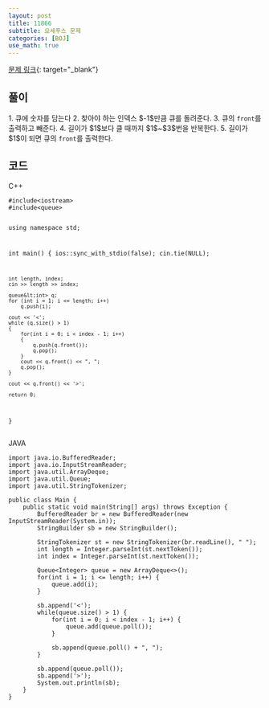 ```yaml
---
layout: post
title: 11866
subtitle: 요세푸스 문제
categories: [BOJ]
use_math: true
---
```


[문제 링크](https://www.acmicpc.net/problem/11866){: target="_blank"}

<h2 class="section-heading">풀이</h2>
1. 큐에 숫자를 담는다
2. 찾아야 하는 인덱스 $-1$만큼 큐를 돌려준다.
3. 큐의 <code>front</code>를 출력하고 빼준다.
4. 길이가 $1$보다 클 때까지 $1$~$3$번을 반복한다.
5. 길이가 $1$이 되면 큐의 <code>front</code>를 출력한다.
<h2 class="section-heading">코드</h2>
C++
<pre><code class="cpp">#include&lt;iostream>
#include&lt;queue>

using namespace std;

int main()
{
	ios::sync_with_stdio(false);
	cin.tie(NULL);

	int length, index;
	cin >> length >> index;
	
    queue&lt;int> q;
	for (int i = 1; i <= length; i++)
		q.push(i);

	cout << '<';
	while (q.size() > 1)
	{
		for(int i = 0; i < index - 1; i++)
        {
            q.push(q.front());
            q.pop();
        }
        cout << q.front() << ", ";
        q.pop();
	}

	cout << q.front() << '>';

	return 0;
}</code></pre>
JAVA
<pre><code class="java">import java.io.BufferedReader;
import java.io.InputStreamReader;
import java.util.ArrayDeque;
import java.util.Queue;
import java.util.StringTokenizer;

public class Main {
	public static void main(String[] args) throws Exception {
		BufferedReader br = new BufferedReader(new InputStreamReader(System.in));
		StringBuilder sb = new StringBuilder();
		
		StringTokenizer st = new StringTokenizer(br.readLine(), " ");
		int length = Integer.parseInt(st.nextToken());
		int index = Integer.parseInt(st.nextToken());
		
		Queue&lt;Integer> queue = new ArrayDeque<>();
		for(int i = 1; i <= length; i++) {
			queue.add(i);
		}
		
		sb.append('<');
		while(queue.size() > 1) {
			for(int i = 0; i < index - 1; i++) {
				queue.add(queue.poll());
			}
			
			sb.append(queue.poll() + ", ");
		}
		
		sb.append(queue.poll());
		sb.append('>');
		System.out.println(sb);
	}
}</code></pre>